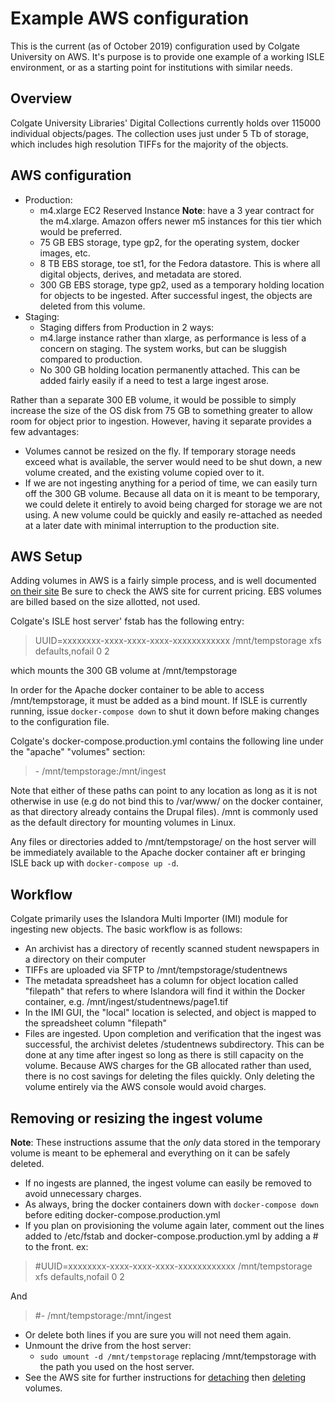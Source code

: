 <!--- PAGE_TITLE --->

# Example AWS configuration

This is the current (as of October 2019) configuration used by Colgate University on AWS.  It's purpose is to provide one example of a working ISLE environment, or as a starting point for institutions with similar needs.

## Overview

Colgate University Libraries' Digital Collections currently holds over 115000 individual objects/pages.  The collection uses just under 5 Tb of storage, which includes high resolution TIFFs for the majority of the objects.

## AWS configuration

 - Production:
   - m4.xlarge EC2 Reserved Instance **Note**: have a 3 year contract for the m4.xlarge.  Amazon offers newer m5 instances for this tier which would be preferred.
   - 75 GB EBS storage, type gp2, for the operating system, docker images, etc.
   - 8 TB EBS storage, toe st1, for the Fedora datastore.  This is where all digital objects, derives, and metadata are stored.
    - 300 GB EBS storage, type gp2, used as a temporary holding location for objects to be ingested.  After successful ingest, the objects are deleted from this volume.  
 - Staging:
   - Staging differs from Production in 2 ways:
   - m4.large instance rather than xlarge, as performance is less of a concern on staging.  The system works, but can be sluggish compared to production.
   - No 300 GB holding location permanently attached.  This can be added fairly easily if a need to test a large ingest arose.

Rather than a separate 300 EB volume, it would be possible to simply increase the size of the OS disk from 75 GB to something greater to allow room for object prior to ingestion.  However, having it separate provides a few advantages:
  - Volumes cannot be resized on the fly.  If temporary storage needs exceed what is available, the server would need to be shut down, a new volume created, and the existing volume copied over to it.  
  - If we are not ingesting anything for a period of time, we can easily turn off the 300 GB volume.  Because all data on it is meant to be temporary, we could delete it entirely to avoid being charged for storage we are not using.  A new volume could be quickly and easily re-attached as needed at a later date with minimal interruption to the production site.

## AWS Setup

Adding volumes in AWS is a fairly simple process, and is well documented [on their site](https://docs.aws.amazon.com/AWSEC2/latest/UserGuide/ebs-using-volumes.html)  Be sure to check the AWS site for current pricing.  EBS volumes are billed based on the size allotted, not used.

Colgate's ISLE host server' fstab has the following entry:

  >UUID=xxxxxxxx-xxxx-xxxx-xxxx-xxxxxxxxxxxx  /mnt/tempstorage  xfs  defaults,nofail  0  2

which mounts the 300 GB volume at /mnt/tempstorage

In order for the Apache docker container to be able to access /mnt/tempstorage, it must be added as a bind mount.  If ISLE is currently running, issue `docker-compose down` to shut it down before making changes to the configuration file.

Colgate's docker-compose.production.yml contains the following line under the "apache" "volumes" section:

  >\- /mnt/tempstorage:/mnt/ingest

Note that either of these paths can point to any location as long as it is not otherwise in use (e.g do not bind this to /var/www/ on the docker container, as that directory already contains the Drupal files).  /mnt is commonly used as the default directory for mounting volumes in Linux.

Any files or directories added to /mnt/tempstorage/ on the host server will be immediately available to the Apache docker container aft er bringing ISLE back up with `docker-compose up -d`.

## Workflow

Colgate primarily uses the Islandora Multi Importer (IMI) module for ingesting new objects.  The basic workflow is as follows:

 - An archivist has a directory of recently scanned student newspapers in a directory on their computer
 - TIFFs are uploaded via SFTP to /mnt/tempstorage/studentnews
 - The metadata spreadsheet has a column for object location called "filepath" that refers to where Islandora will find it within the Docker container, e.g. /mnt/ingest/studentnews/page1.tif
 - In the IMI GUI, the "local" location is selected, and object is mapped to the spreadsheet column "filepath"
 - Files are ingested.  Upon completion and verification that the ingest was successful, the archivist deletes /studentnews subdirectory.  This can be done at any time after ingest so long as there is still capacity on the volume.  Because AWS charges for the GB allocated rather than used, there is no cost savings for deleting the files quickly.  Only deleting the volume entirely via the AWS console would avoid charges.

## Removing or resizing the ingest volume

**Note**: These instructions assume that the *only* data stored in the temporary volume is meant to be ephemeral and everything on it can be safely deleted.  

 - If no ingests are planned, the ingest volume can easily be removed to avoid unnecessary charges.
  - As always, bring the docker containers down with `docker-compose down` before editing docker-compose.production.yml
 - If you plan on provisioning the volume again later, comment out the lines added to  /etc/fstab and docker-compose.production.yml by adding a \# to the front.  ex:

  >\#UUID=xxxxxxxx-xxxx-xxxx-xxxx-xxxxxxxxxxxx  /mnt/tempstorage  xfs  defaults,nofail  0  2

  And
  
  >\#\- /mnt/tempstorage:/mnt/ingest
 - Or delete both lines if you are sure you will not need them again.
 - Unmount the drive from the host server:
    - `sudo umount -d /mnt/tempstorage` replacing /mnt/tempstorage with the path you used on the host server.
 - See the AWS site for further instructions for [detaching](https://docs.aws.amazon.com/AWSEC2/latest/UserGuide/ebs-detaching-volume.html) then [deleting](https://docs.aws.amazon.com/AWSEC2/latest/UserGuide/ebs-deleting-volume.html) volumes.
